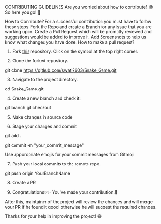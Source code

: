 CONTRIBUTING GUIDELINES
Are you worried about how to contribute? 😟
So here you go! 🙂

How to Contribute?
For a successful contribution you must have to follow these steps:
Fork the Repo and create a Branch for any Issue that you are working upon.
Create a Pull Request which will be promptly reviewed and suggestions would be added to improve it.
Add Screenshots to help us know what changes you have done.
How to make a pull request?

1. Fork [this](https://github.com/swati2603/Snake_Game) repository. Click on the  symbol at the top right corner.


2. Clone the forked repository.

git clone https://github.com/swati2603/Snake_Game.git

3. Navigate to the project directory.

cd Snake_Game.git

4. Create a new branch and check it:

git branch <YourBranchName>
git checkout <YourBranchName>

5. Make changes in source code.


6. Stage your changes and commit

git add .

git commit -m "your_commit_message"

Use apporopriate emojis for your commit messages from Gitmoji


7. Push your local commits to the remote repo.

git push origin YourBranchName

8. Create a PR


9. Congratulations✨✨ You've made your contribution.🎉


After this, maintainer of the project will review the changes and will merge your PR if he found it good, otherwise he will suggest the required changes.

Thanks for your help in improving the project! 😄
